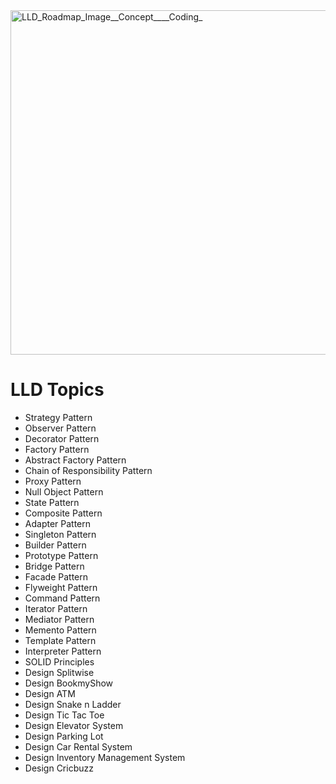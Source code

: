 <img width="551" alt="LLD_Roadmap_Image__Concept____Coding_" src="https://github.com/user-attachments/assets/dfaa8a7a-4f2f-49aa-a526-c75587972051" />

# LLD Topics  
- Strategy Pattern  
- Observer Pattern  
- Decorator Pattern  
- Factory Pattern  
- Abstract Factory Pattern  
- Chain of Responsibility Pattern  
- Proxy Pattern  
- Null Object Pattern  
- State Pattern  
- Composite Pattern  
- Adapter Pattern  
- Singleton Pattern  
- Builder Pattern  
- Prototype Pattern  
- Bridge Pattern  
- Facade Pattern  
- Flyweight Pattern  
- Command Pattern  
- Iterator Pattern  
- Mediator Pattern  
- Memento Pattern  
- Template Pattern  
- Interpreter Pattern  
- SOLID Principles  
- Design Splitwise  
- Design BookmyShow  
- Design ATM  
- Design Snake n Ladder  
- Design Tic Tac Toe  
- Design Elevator System  
- Design Parking Lot  
- Design Car Rental System  
- Design Inventory Management System  
- Design Cricbuzz
